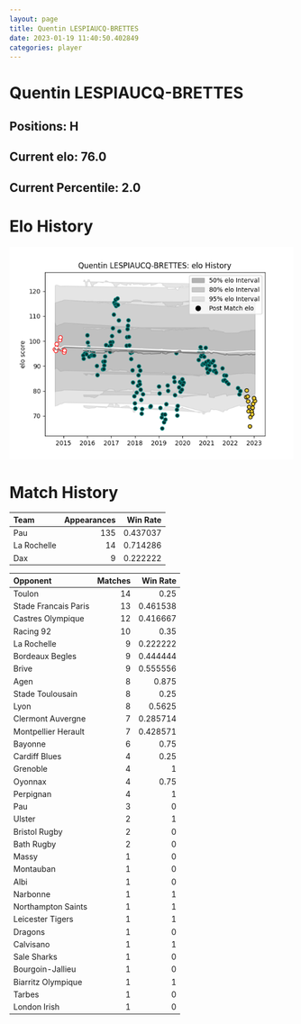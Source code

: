 ```yaml
---  
layout: page  
title: Quentin LESPIAUCQ-BRETTES  
date: 2023-01-19 11:40:50.402849  
categories: player  
---
```

# Quentin LESPIAUCQ-BRETTES

## Positions: H

## Current elo: 76.0

## Current Percentile: 2.0

# Elo History


![elo history](history_QuentinLESPIAUCQ-BRETTES.png)
# Match History


| Team        |   Appearances |   Win Rate |
|:------------|--------------:|-----------:|
| Pau         |           135 |   0.437037 |
| La Rochelle |            14 |   0.714286 |
| Dax         |             9 |   0.222222 |

| Opponent             |   Matches |   Win Rate |
|:---------------------|----------:|-----------:|
| Toulon               |        14 |   0.25     |
| Stade Francais Paris |        13 |   0.461538 |
| Castres Olympique    |        12 |   0.416667 |
| Racing 92            |        10 |   0.35     |
| La Rochelle          |         9 |   0.222222 |
| Bordeaux Begles      |         9 |   0.444444 |
| Brive                |         9 |   0.555556 |
| Agen                 |         8 |   0.875    |
| Stade Toulousain     |         8 |   0.25     |
| Lyon                 |         8 |   0.5625   |
| Clermont Auvergne    |         7 |   0.285714 |
| Montpellier Herault  |         7 |   0.428571 |
| Bayonne              |         6 |   0.75     |
| Cardiff Blues        |         4 |   0.25     |
| Grenoble             |         4 |   1        |
| Oyonnax              |         4 |   0.75     |
| Perpignan            |         4 |   1        |
| Pau                  |         3 |   0        |
| Ulster               |         2 |   1        |
| Bristol Rugby        |         2 |   0        |
| Bath Rugby           |         2 |   0        |
| Massy                |         1 |   0        |
| Montauban            |         1 |   0        |
| Albi                 |         1 |   0        |
| Narbonne             |         1 |   1        |
| Northampton Saints   |         1 |   1        |
| Leicester Tigers     |         1 |   1        |
| Dragons              |         1 |   0        |
| Calvisano            |         1 |   1        |
| Sale Sharks          |         1 |   0        |
| Bourgoin-Jallieu     |         1 |   0        |
| Biarritz Olympique   |         1 |   1        |
| Tarbes               |         1 |   0        |
| London Irish         |         1 |   0        |